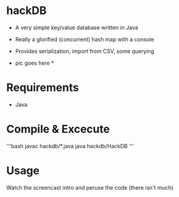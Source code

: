 # hackDB

* A very simple key/value database written in Java
* Really a glorified (concurrent) hash map with a console
* Provides serialization, import from CSV, some querying

* pic goes here *

# Requirements

* Java

# Compile & Excecute

'''bash
javac hackdb/*.java
java hackdb/HackDB
'''

# Usage

Watch the screencast intro and peruse the code (there isn't much)

